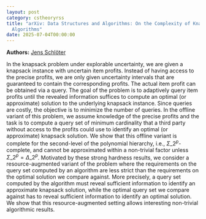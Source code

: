 ```yaml
---
layout: post
category: cstheoryrss
title: "arXiv: Data Structures and Algorithms: On the Complexity of Knapsack under Explorable Uncertainty: Hardness and
  Algorithms"
date: 2025-07-04T00:00:00
---
```


**Authors:** [Jens Schlöter](https://dblp.uni-trier.de/search?q=Jens+Schl%C3%B6ter)

In the knapsack problem under explorable uncertainty, we are given a knapsack
instance with uncertain item profits. Instead of having access to the precise
profits, we are only given uncertainty intervals that are guaranteed to contain
the corresponding profits. The actual item profit can be obtained via a query.
The goal of the problem is to adaptively query item profits until the revealed
information suffices to compute an optimal (or approximate) solution to the
underlying knapsack instance. Since queries are costly, the objective is to
minimize the number of queries.
In the offline variant of this problem, we assume knowledge of the precise
profits and the task is to compute a query set of minimum cardinality that a
third party without access to the profits could use to identify an optimal (or
approximate) knapsack solution. We show that this offline variant is complete
for the second-level of the polynomial hierarchy, i.e., $\Sigma\_2^p$-complete,
and cannot be approximated within a non-trivial factor unless $\Sigma\_2^p =
\Delta\_2^p$. Motivated by these strong hardness results, we consider a
resource-augmented variant of the problem where the requirements on the query
set computed by an algorithm are less strict than the requirements on the
optimal solution we compare against. More precisely, a query set computed by
the algorithm must reveal sufficient information to identify an approximate
knapsack solution, while the optimal query set we compare against has to reveal
sufficient information to identify an optimal solution. We show that this
resource-augmented setting allows interesting non-trivial algorithmic results.